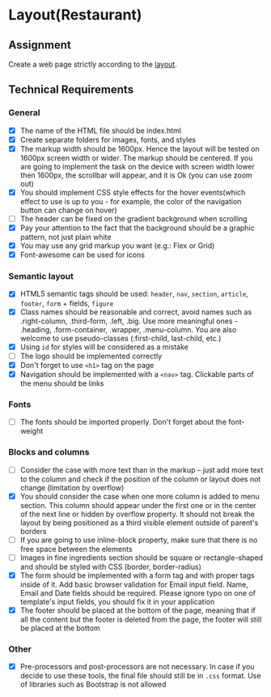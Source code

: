 # Layout(Restaurant)

## Assignment 
Create a web page strictly according to the [layout](https://www.dropbox.com/s/xvhx2kxlvzxu5n0/Restaurant_2.psd?dl=0).

## Technical Requirements

### General

- [x] The name of the HTML file should be index.html
- [x] Create separate folders for images, fonts, and styles
- [x] The markup width should be 1600px. Hence the layout will be tested on 1600px screen width or wider. The markup should be centered. If you are going to implement the task on the device with screen width lower then 1600px, the scrollbar will appear, and it is Ok (you can use zoom out)
- [x] You should implement CSS style effects for the hover events(which effect to use is up to you - for example, the color of the navigation button can change on hover)
- [ ] The header can be fixed on the gradient background when scrolling
- [x] Pay your attention to the fact that the background should be a graphic pattern, not just plain white
- [x] You may use any grid markup you want (e.g.: Flex or Grid)
- [x] Font-awesome can be used for icons

### Semantic layout

- [x] HTML5 semantic tags should be used: `header`, `nav`, `section`, `article`, `footer`, `form` + fields, `figure`
- [x] Class names should be reasonable and correct, avoid names such as .right-column, .third-form, .left, .big. Use more meaningful ones - .heading, .form-container, .wrapper, .menu-column. You are also welcome to use pseudo-classes (:first-child, last-child, etc.)
- [x] Using `id` for styles will be considered as a mistake
- [ ] The logo should be implemented correctly
- [x] Don't forget to use `<h1>` tag on the page
- [x] Navigation should be implemented with a `<nav>` tag. Clickable parts of the menu should be links

### Fonts
- [ ] The fonts should be imported properly. Don't forget about the font-weight

### Blocks and columns

- [ ] Consider the case with more text than in the markup – just add more text to the column and check if the position of the column or layout does not change (limitation by overflow)
- [x] You should consider the case when one more column is added to menu section. This column should appear under the first one or in the center of the next line or hidden by overflow property. It should not break the layout by being positioned as a third visible element outside of parent's borders
- [ ] If you are going to use inline-block property, make sure that there is no free space between the elements
- [ ] Images in fine ingredients section should be square or rectangle-shaped and should be styled with CSS (border, border-radius)
- [x] The form should be implemented with a form tag and with proper tags inside of it. Add basic browser validation for Email input field. Name, Email and Date fields should be required. Please ignore typo on one of template's input fields, you should fix it in your application
- [x] The footer should be placed at the bottom of the page, meaning that if all the content but the footer is deleted from the page, the footer will still be placed at the bottom

### Other

- [x] Pre-processors and post-processors are not necessary. In case if you decide to use these tools, the final file should still be in `.css` format. Use of libraries such as Bootstrap is not allowed
